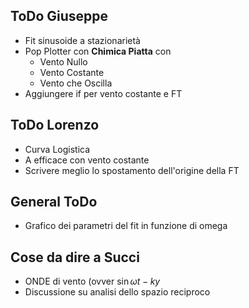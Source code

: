 ## ToDo Giuseppe

* Fit sinusoide a stazionarietà
* Pop Plotter con __Chimica Piatta__ con
    * Vento Nullo
    * Vento Costante
    * Vento che Oscilla 
* Aggiungere if per vento costante e FT

## ToDo Lorenzo

* Curva Logistica
* A efficace con vento costante
* Scrivere meglio lo spostamento dell'origine della FT

## General ToDo
* Grafico dei parametri del fit in funzione di omega


## Cose da dire a Succi 

* ONDE di vento (ovver $\sin{ \omega t - k y}$
* Discussione su analisi dello spazio reciproco
